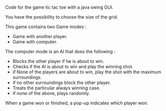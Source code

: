Code for the game tic tac toe with a java swing GUI.

You have the possibility to choose the size of the grid.

This game contains two Game modes :
- Game with another player.
- Game with computer.

The computer mode is an AI that does the following :
- Blocks the other player if he is about to win.
- Checks if the AI is about to win and play the winning shot.
- if None of the players are about to win, play the shot with the maximum surroundings.
- if no other surroundings block the other player.
- Treats the particular always winning case.
- if none of the above, plays randomly.

When a game won or finished, a pop-up indicates which player won.
